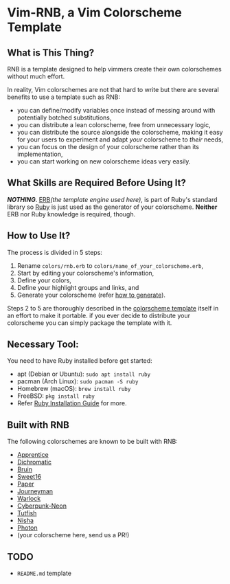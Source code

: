 # Vim-RNB, a Vim Colorscheme Template

## What is This Thing?

RNB is a template designed to help vimmers create their own colorschemes without much effort.

In reality, Vim colorschemes are not that hard to write but there are several benefits to use a template such as RNB:

* you can define/modify variables once instead of messing around with potentially botched substitutions,
* you can distribute a lean colorscheme, free from unnecessary logic,
* you can distribute the source alongside the colorscheme, making it easy for your users to experiment and adapt *your* colorscheme to *their* needs,
* you can focus on the design of your colorscheme rather than its implementation,
* you can start working on new colorscheme ideas very easily.

## What Skills are Required Before Using It?

**_NOTHING_**. [ERB](https://ruby-doc.org/stdlib-2.6.3/libdoc/erb/rdoc/index.html)*(the template engine used here)*, is part of Ruby's standard library so [Ruby](https://www.ruby-lang.org/) is just used as the generator of your colorscheme. **Neither** ERB nor Ruby knowledge is required, though.

## How to Use It?

The process is divided in 5 steps:

1. Rename `colors/rnb.erb` to `colors/name_of_your_colorscheme.erb`,
2. Start by editing your colorscheme's information,
3. Define your colors,
4. Define your highlight groups and links, and 
5. Generate your colorscheme (refer [how to generate](https://github.com/romainl/vim-rnb/blob/009cedd755ae1eeabe8842a320035f73459d39dd/colors/rnb.erb#L242)).

Steps 2 to 5 are thoroughly described in the [colorscheme template](https://github.com/romainl/vim-rnb/blob/master/colors/rnb.erb) itself in an effort to make it portable.
if you ever decide to distribute your colorscheme you can simply package the template with it.

## Necessary Tool:

You need to have Ruby installed before get started: 
- apt (Debian or Ubuntu): `sudo apt install ruby`  
- pacman (Arch Linux): `sudo pacman -S ruby`
- Homebrew (macOS): `brew install ruby`
- FreeBSD: `pkg install ruby`
- Refer [Ruby Installation Guide](https://www.ruby-lang.org/en/documentation/installation/#package-management-systems) for more.

## Built with RNB

The following colorschemes are known to be built with RNB:

* [Apprentice](https://github.com/romainl/Apprentice)
* [Dichromatic](https://github.com/romainl/vim-dichromatic)
* [Bruin](https://git.sr.ht/~romainl/vim-bruin)
* [Sweet16](https://github.com/romainl/vim-sweet16)
* [Paper](https://github.com/swalladge/paper.vim)
* [Journeyman](https://github.com/markeganfuller/vim-journeyman)
* [Warlock](https://github.com/hardselius/warlock)
* [Cyberpunk-Neon](https://github.com/Roboron3042/Cyberpunk-Neon)
* [Tutfish](https://github.com/benwr/tuftish)
* [Nisha](https://github.com/heraldofsolace/nisha-vim)
* [Photon](https://github.com/axvr/photon.vim)
* (your colorscheme here, send us a PR!)

## TODO

* `README.md` template


[//]: # ( Vim: set spell spelllang=en: )
